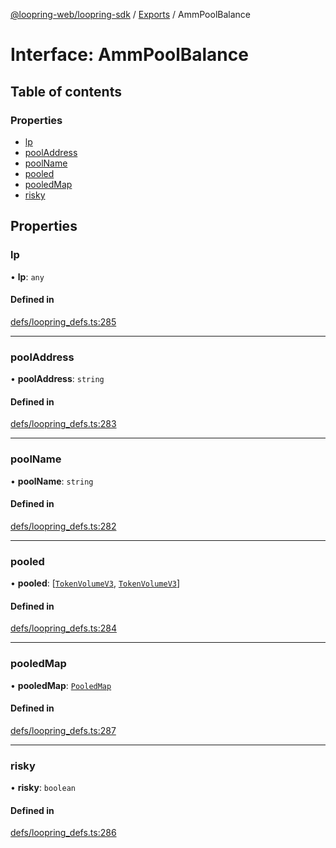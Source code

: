 [@loopring-web/loopring-sdk](../README.md) / [Exports](../modules.md) / AmmPoolBalance

# Interface: AmmPoolBalance

## Table of contents

### Properties

- [lp](AmmPoolBalance.md#lp)
- [poolAddress](AmmPoolBalance.md#pooladdress)
- [poolName](AmmPoolBalance.md#poolname)
- [pooled](AmmPoolBalance.md#pooled)
- [pooledMap](AmmPoolBalance.md#pooledmap)
- [risky](AmmPoolBalance.md#risky)

## Properties

### lp

• **lp**: `any`

#### Defined in

[defs/loopring_defs.ts:285](https://github.com/Loopring/loopring_sdk/blob/a4b843d/src/defs/loopring_defs.ts#L285)

___

### poolAddress

• **poolAddress**: `string`

#### Defined in

[defs/loopring_defs.ts:283](https://github.com/Loopring/loopring_sdk/blob/a4b843d/src/defs/loopring_defs.ts#L283)

___

### poolName

• **poolName**: `string`

#### Defined in

[defs/loopring_defs.ts:282](https://github.com/Loopring/loopring_sdk/blob/a4b843d/src/defs/loopring_defs.ts#L282)

___

### pooled

• **pooled**: [[`TokenVolumeV3`](TokenVolumeV3.md), [`TokenVolumeV3`](TokenVolumeV3.md)]

#### Defined in

[defs/loopring_defs.ts:284](https://github.com/Loopring/loopring_sdk/blob/a4b843d/src/defs/loopring_defs.ts#L284)

___

### pooledMap

• **pooledMap**: [`PooledMap`](PooledMap.md)

#### Defined in

[defs/loopring_defs.ts:287](https://github.com/Loopring/loopring_sdk/blob/a4b843d/src/defs/loopring_defs.ts#L287)

___

### risky

• **risky**: `boolean`

#### Defined in

[defs/loopring_defs.ts:286](https://github.com/Loopring/loopring_sdk/blob/a4b843d/src/defs/loopring_defs.ts#L286)
